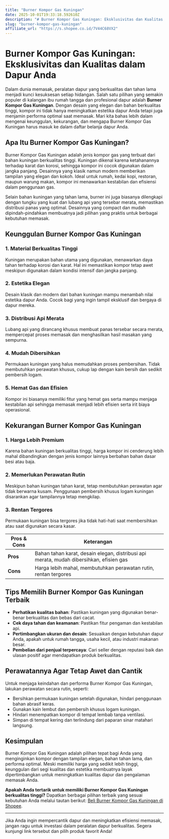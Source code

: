 ```yaml
---
title: "Burner Kompor Gas Kuningan"
date: 2025-10-01T19:33:18.592610Z
description: "# Burner Kompor Gas Kuningan: Eksklusivitas dan Kualitas dalam Dapur Anda..."
slug: "burner-kompor-gas-kuningan"
affiliate_url: "https://s.shopee.co.id/7V44C68VX2"
---
```

# Burner Kompor Gas Kuningan: Eksklusivitas dan Kualitas dalam Dapur Anda

Dalam dunia memasak, peralatan dapur yang berkualitas dan tahan lama menjadi kunci kesuksesan setiap hidangan. Salah satu pilihan yang semakin populer di kalangan ibu rumah tangga dan profesional dapur adalah **Burner Kompor Gas Kuningan**. Dengan desain yang elegan dan bahan berkualitas tinggi, kompor ini tidak hanya meningkatkan estetika dapur Anda tetapi juga menjamin performa optimal saat memasak. Mari kita bahas lebih dalam mengenai keunggulan, kekurangan, dan mengapa Burner Kompor Gas Kuningan harus masuk ke dalam daftar belanja dapur Anda.

## Apa Itu Burner Kompor Gas Kuningan?

Burner Kompor Gas Kuningan adalah jenis kompor gas yang terbuat dari bahan kuningan berkualitas tinggi. Kuningan dikenal karena ketahanannya terhadap karat dan korosi, sehingga kompor ini cocok digunakan dalam jangka panjang. Desainnya yang klasik namun modern memberikan tampilan yang elegan dan kokoh. Ideal untuk rumah, kedai kopi, restoran, maupun warung makan, kompor ini menawarkan kestabilan dan efisiensi dalam penggunaan gas.

Selain bahan kuningan yang tahan lama, burner ini juga biasanya dilengkapi dengan tungku yang kuat dan lubang api yang tersebar merata, memastikan distribusi panas yang optimal. Desainnya yang compact dan mudah dipindah-pindahkan membuatnya jadi pilihan yang praktis untuk berbagai kebutuhan memasak.

## Keunggulan Burner Kompor Gas Kuningan

### 1. Material Berkualitas Tinggi
Kuningan merupakan bahan utama yang digunakan, menawarkan daya tahan terhadap korosi dan karat. Hal ini memastikan kompor tetap awet meskipun digunakan dalam kondisi intensif dan jangka panjang.

### 2. Estetika Elegan
Desain klasik dan modern dari bahan kuningan mampu menambah nilai estetika dapur Anda. Cocok bagi yang ingin tampil eksklusif dan bergaya di dapur mereka.

### 3. Distribusi Api Merata
Lubang api yang dirancang khusus membuat panas tersebar secara merata, mempercepat proses memasak dan menghasilkan hasil masakan yang sempurna.

### 4. Mudah Dibersihkan
Permukaan kuningan yang halus memudahkan proses pembersihan. Tidak membutuhkan perawatan khusus, cukup lap dengan kain bersih dan sedikit pembersih logam.

### 5. Hemat Gas dan Efisien
Kompor ini biasanya memiliki fitur yang hemat gas serta mampu menjaga kestabilan api sehingga memasak menjadi lebih efisien serta irit biaya operasional.

## Kekurangan Burner Kompor Gas Kuningan

### 1. Harga Lebih Premium
Karena bahan kuningan berkualitas tinggi, harga kompor ini cenderung lebih mahal dibandingkan dengan jenis kompor lainnya berbahan bahan dasar besi atau baja.

### 2. Memerlukan Perawatan Rutin
Meskipun bahan kuningan tahan karat, tetap membutuhkan perawatan agar tidak berwarna kusam. Penggunaan pembersih khusus logam kuningan disarankan agar tampilannya tetap mengkilap.

### 3. Rentan Tergores
Permukaan kuningan bisa tergores jika tidak hati-hati saat membersihkan atau saat digunakan secara kasar.

| **Pros & Cons** | **Keterangan** |
|------------------|----------------|
| **Pros**       | Bahan tahan karat, desain elegan, distribusi api merata, mudah dibersihkan, efisien gas |
| **Cons**      | Harga lebih mahal, membutuhkan perawatan rutin, rentan tergores |

## Tips Memilih Burner Kompor Gas Kuningan Terbaik

- **Perhatikan kualitas bahan**: Pastikan kuningan yang digunakan benar-benar berkualitas dan bebas dari cacat.
- **Cek daya tahan dan keamanan**: Pastikan fitur pengaman dan kestabilan api.
- **Pertimbangkan ukuran dan desain**: Sesuaikan dengan kebutuhan dapur Anda, apakah untuk rumah tangga, usaha kecil, atau industri makanan besar.
- **Pembelian dari penjual terpercaya**: Cari seller dengan reputasi baik dan ulasan positif agar mendapatkan produk berkualitas.

## Perawatannya Agar Tetap Awet dan Cantik

Untuk menjaga keindahan dan performa Burner Kompor Gas Kuningan, lakukan perawatan secara rutin, seperti:

- Bersihkan permukaan kuningan setelah digunakan, hindari penggunaan bahan abrasif keras.
- Gunakan kain lembut dan pembersih khusus logam kuningan.
- Hindari menempatkan kompor di tempat lembab tanpa ventilasi.
- Simpan di tempat kering dan terlindung dari paparan sinar matahari langsung.

## Kesimpulan

Burner Kompor Gas Kuningan adalah pilihan tepat bagi Anda yang menginginkan kompor dengan tampilan elegan, bahan tahan lama, dan performa optimal. Meski memiliki harga yang sedikit lebih tinggi, keunggulan dari segi kualitas dan estetika membuatnya layak dipertimbangkan untuk meningkatkan kualitas dapur dan pengalaman memasak Anda.

**Apakah Anda tertarik untuk memiliki Burner Kompor Gas Kuningan berkualitas tinggi?** Dapatkan berbagai pilihan terbaik yang sesuai kebutuhan Anda melalui tautan berikut: [Beli Burner Kompor Gas Kuningan di Shopee](https://s.shopee.co.id/7V44C68VX2).

---

Jika Anda ingin mempercantik dapur dan meningkatkan efisiensi memasak, jangan ragu untuk investasi dalam peralatan dapur berkualitas. Segera kunjungi link tersebut dan pilih produk favorit Anda!